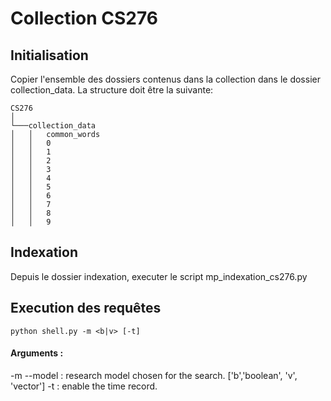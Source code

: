 # Collection CS276

## Initialisation
Copier l'ensemble des dossiers contenus dans la collection dans le dossier collection_data. La structure doit être la suivante:

```
CS276  
│
└───collection_data
│   │   common_words
│   │   0
│   │   1
│   │   2
│   │   3
│   │   4
│   │   5
│   │   6
│   │   7
│   │   8
│   │   9
```

## Indexation
Depuis le dossier indexation, executer le script mp_indexation_cs276.py

## Execution des requêtes

```
python shell.py -m <b|v> [-t]
```

#### Arguments : 
-m --model      : research model chosen for the search. ['b','boolean', 'v', 'vector']
-t              : enable the time record.
